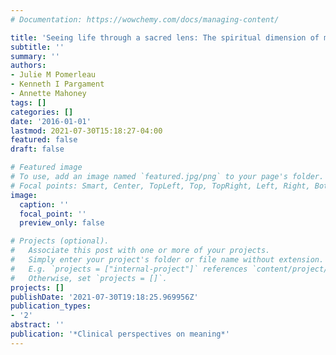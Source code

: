 ```yaml
---
# Documentation: https://wowchemy.com/docs/managing-content/

title: 'Seeing life through a sacred lens: The spiritual dimension of meaning'
subtitle: ''
summary: ''
authors:
- Julie M Pomerleau
- Kenneth I Pargament
- Annette Mahoney
tags: []
categories: []
date: '2016-01-01'
lastmod: 2021-07-30T15:18:27-04:00
featured: false
draft: false

# Featured image
# To use, add an image named `featured.jpg/png` to your page's folder.
# Focal points: Smart, Center, TopLeft, Top, TopRight, Left, Right, BottomLeft, Bottom, BottomRight.
image:
  caption: ''
  focal_point: ''
  preview_only: false

# Projects (optional).
#   Associate this post with one or more of your projects.
#   Simply enter your project's folder or file name without extension.
#   E.g. `projects = ["internal-project"]` references `content/project/deep-learning/index.md`.
#   Otherwise, set `projects = []`.
projects: []
publishDate: '2021-07-30T19:18:25.969956Z'
publication_types:
- '2'
abstract: ''
publication: '*Clinical perspectives on meaning*'
---
```

